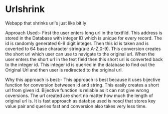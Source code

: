 # Urlshrink
Webapp that shrinks url's just like bit.ly

Approach Used:-
First the user enters long url in the textfild. This address is stored in the Database with integer ID which is unique
for every record. The id is randomly generated 6-9 digit integer.
Then this id is taken and is coverted to 64 base character string(a-z,A-Z,0-9). This conversion creates the short url
which user can use to navigate to the original url.
When the user enters the short url in the text field then this short url is converted back to the integer id.
This integer id is queried in the database to find out the Original Url and then user is redirected to the original url.

Why this approach is best:-
This approach is best because it uses bijective function for conversion betweeen id and string. This easily creates a short url
from given id. Bijective function is reliable as it can not give wrong coversions. The url created are short no matter how much the
length of original url is. It is fast approach as databse used is nosql that stores key value pair and queries fast and conversion
also takes very less time.
